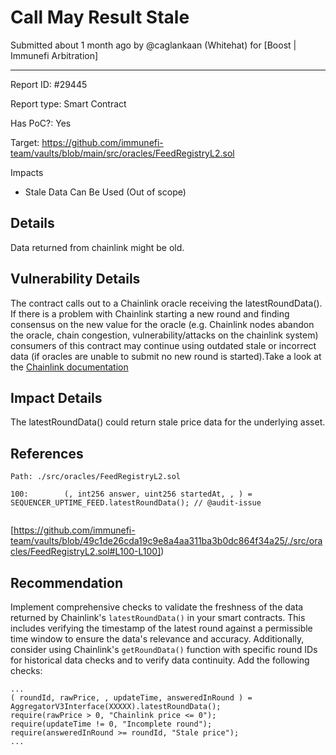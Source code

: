 #  Call May Result Stale

Submitted  about 1 month  ago by @caglankaan (Whitehat)  for  [Boost | Immunefi Arbitration]

----------



Report ID: #29445

Report type: Smart Contract

Has PoC?: Yes

Target: https://github.com/immunefi-team/vaults/blob/main/src/oracles/FeedRegistryL2.sol

Impacts

-   Stale Data Can Be Used  (Out of scope)

## Details

Data returned from chainlink might be old.

## Vulnerability Details

The contract calls out to a Chainlink oracle receiving the latestRoundData(). If there is a problem with Chainlink starting a new round and finding consensus on the new value for the oracle (e.g. Chainlink nodes abandon the oracle, chain congestion, vulnerability/attacks on the chainlink system) consumers of this contract may continue using outdated stale or incorrect data (if oracles are unable to submit no new round is started).Take a look at the  [Chainlink documentation]([https://docs.chain.link/data-feeds/price-feeds/historical-data#getrounddata-return-values](https://docs.chain.link/data-feeds/price-feeds/historical-data#getrounddata-return-values))

## Impact Details

The latestRoundData() could return stale price data for the underlying asset.

## References

```solidity
Path: ./src/oracles/FeedRegistryL2.sol

100:        (, int256 answer, uint256 startedAt, , ) = SEQUENCER_UPTIME_FEED.latestRoundData();	// @audit-issue


```

[https://github.com/immunefi-team/vaults/blob/49c1de26cda19c9e8a4aa311ba3b0dc864f34a25/./src/oracles/FeedRegistryL2.sol#L100-L100])

## Recommendation

Implement comprehensive checks to validate the freshness of the data returned by Chainlink's  `latestRoundData()`  in your smart contracts. This includes verifying the timestamp of the latest round against a permissible time window to ensure the data's relevance and accuracy. Additionally, consider using Chainlink's  `getRoundData()`  function with specific round IDs for historical data checks and to verify data continuity. Add the following checks:

```solidity
...
( roundId, rawPrice, , updateTime, answeredInRound ) = AggregatorV3Interface(XXXXX).latestRoundData();
require(rawPrice > 0, "Chainlink price <= 0");
require(updateTime != 0, "Incomplete round");
require(answeredInRound >= roundId, "Stale price");
...

```
